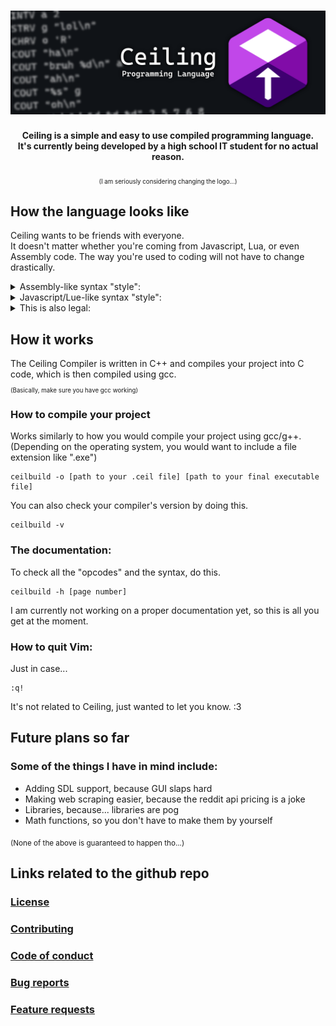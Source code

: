 <h1 align=center><img src="readme_res/Banner.png"></h1>
<p align=center><strong>Ceiling is a simple and easy to use compiled programming language.<br> It's currently being developed by a high school IT student for no actual reason.</strong></p>
<p align=center><sub><sub>(I am seriously considering changing the logo...)</sub></sub></p>

<h2>How the language looks like</h2>
<p>Ceiling wants to be friends with everyone.<br>It doesn't matter whether you're coming from Javascript, Lua, or even Assembly code. The way you're used to coding will not have to change drastically.</p>
<details>
  <summary>Assembly-like syntax "style":</summary>
  
  ```
  example_function:
    COUT "This is a function. Defaults to a void function if type is not specified.\n"

  another_example_function <int> int number:
    COUT "This is also a function. The type of this function is specified within the arrow brackets.\n"
    RETURN number

  start:
    COUT "This is the main function. All of your own functions go above it.\n"
    INT exampleInteger = 0
    FLOAT exampleFloat = 0.0
    BOOL exampleBoolean = false
    CHAR exampleCharacter = 'a'
    STRING exampleString = "This is an array of characters!"

    //Code is read line by line, therefore comments should only be on their own lines
    //This is how you can store user input within a variable
    CCIN "%s" exampleString

    //This way you can check for when the user presses [ENTER] (also good for flushing stdin after CCIN)
    CGIN 
    COUT "You said: %s\n" exampleString

    //This is how you call a function
    CALLIN example_function
    //This way you can store a returned value
    CALLTO another_example_function 10 TO exampleInteger

    //This is an if statement
    IF exampleCharacter == 'a' && exampleInteger == 0 THEN
      COUT "Yay!\n"
    ELIF exampleCharacter == 'b' THEN
      COUT "Yeah!\n"
    ELSE
      COUT "Oof\n"
    END

    //This is a for loop
    FOR i = 0 IN 10 THEN
      COUT "%d\n" i
    END

    //This is a while loop
    WHILE exampleBoolean THEN
      exampleBoolean = false
    END

    //This is a do-while loop
    DO
      exampleBoolean = true
    WHEN !exampleBoolean

  update:
    COUT "This is an update function! It goes at the very end of your program.\nIt repeats itself until the program is terminated.\n"
    //This is how you terminate your program
    CTER
  ```
  
</details>
<details>
  <summary>Javascript/Lue-like syntax "style":</summary>
   
  ```
  example_function:
    cout("This is a function. Defaults to a void function if type is not specified.\n");

  another_example_function <int> int number:
    cout("This is also a function. The type of this function is specified within the arrow brackets.\n");
    return number;

  start:
    cout("This is the main function. All of your own functions go above it.\n");
    int exampleInteger = 0;
    float exampleFloat = 0.0;
    bool exampleBoolean = false;
    char exampleCharacter = 'a';
    string exampleString = "This is an array of characters!";

    //Code is read line by line, therefore comments should only be on their own lines
    //This is how you can store user input within a variable
    ccin("%s", exampleString);

    //This way you can check for when the user presses [ENTER] (also good for flushing stdin after CCIN)
    cgin();
    cout("You said: %s\n", exampleString);

    //This is how you call a function
    callin(example_function);
    //This way you can store a returned value
    callto(another_example_function, 10) to exampleInteger;

    //This is an if statement
    if exampleCharacter == 'a' && exampleInteger == 0 then
      cout("Yay!\n");
    elif exampleCharacter == 'b' then
      cout("Yeah!\n");
    else
      cout("Oof\n");
    end

    //This is a for loop
    for i = 0 in 10 then
      cout("%d\n", i);
    end

    //This is a while loop
    while exampleBoolean then
      exampleBoolean = false;
    end

    //This is a do-while loop
    do
      exampleBoolean = true;
    when !exampleBoolean

  update:
    cout("This is an update function! It goes at the very end of your program.\nIt repeats itself until the program is terminated.\n");
    //This is how you terminate your program
    cter();
  ```
 
</details>
<details>
  <summary>This is also legal:</summary>

  ```
  start:
    cOuT;"This is fine",(
  ```

</details>

<h2>How it works</h2>
<p>The Ceiling Compiler is written in C++ and compiles your project into C code, which is then compiled using gcc. <br><sub><sub>(Basically, make sure you have gcc working)</sub></sub></p>
<h3>How to compile your project</h3>
<p>Works similarly to how you would compile your project using gcc/g++. (Depending on the operating system, you would want to include a file extension like ".exe")</p>
<pre><code>ceilbuild -o [path to your .ceil file] [path to your final executable file]</code></pre>
<p>You can also check your compiler's version by doing this.</p>
<pre><code>ceilbuild -v</code></pre>
<h3>The documentation:</h3>
<p>To check all the "opcodes" and the syntax, do this.</p>
<pre><code>ceilbuild -h [page number]</code></pre>
<p>I am currently not working on a proper documentation yet, so this is all you get at the moment.</p>
<h3>How to quit Vim:</h3>
<p>Just in case...</p>
<pre><code>:q!</code></pre>
<p>It's not related to Ceiling, just wanted to let you know. :3</p>

<h2>Future plans so far</h2>
<h3>Some of the things I have in mind include:</h3>
<ul>
  <li>Adding SDL support, because GUI slaps hard</li>
  <li>Making web scraping easier, because the reddit api pricing is a joke</li>
  <li>Libraries, because... libraries are pog</li>
  <li>Math functions, so you don't have to make them by yourself</li>
</ul>
<p><sub>(None of the above is guaranteed to happen tho...)</sub></p>

<h2>Links related to the github repo</h2>
<h3><a href="LICENSE">License</a></h3>
<h3><a href="CONTRIBUTING.md">Contributing</a></h3>
<h3><a href="CODE_OF_CONDUCT.md">Code of conduct</a></h3>
<h3><a href=".github/ISSUE_TEMPLATE/bug_report.md">Bug reports</a></h3>
<h3><a href=".github/ISSUE_TEMPLATE/feature_request.md">Feature requests</a></h3>
